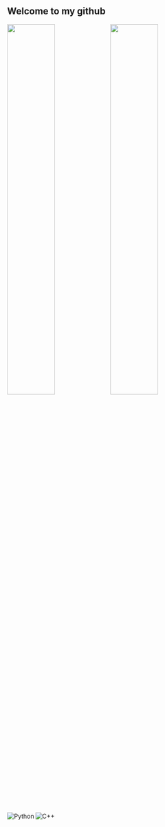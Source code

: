 ## Welcome to my github

<img align="left" width="47%" src="https://github-readme-stats.vercel.app/api?username=Geekeh&show_icons=true&theme=radical" />

<img align="left" width="47%" src="https://github-readme-stats.vercel.app/api/top-langs/?username=Geekeh&layout=compact" />


<img align="left" alt="Python" src="https://img.shields.io/badge/python-3670A0?style=for-the-badge&logo=python&logoColor=ffdd54"/>
<img align="left" alt="C++" src="https://img.shields.io/badge/c++-%2300599C.svg?style=for-the-badge&logo=c%2B%2B&logoColor=white"/>
